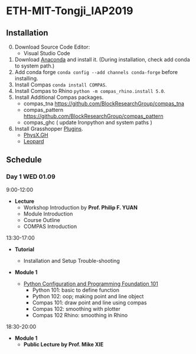 # ETH-MIT-Tongji_IAP2019


## Installation

0. Download Source Code Editor:
	- Visual Studio Code
1. Download [Anaconda](https://conda.io/docs/user-guide/install/download.html) and install it. (During installation, check add conda to system path.)
2. Add conda forge ```conda config --add channels conda-forge``` before installing. 
3. Install Compas ```conda install COMPAS```. 
4. Install Compas to Rhino ```python -m compas_rhino.install 5.0```.
5. Install Additional Compas packages. 
	- compas_tna
		https://github.com/BlockResearchGroup/compas_tna
	- compas_pattern
		https://github.com/BlockResearchGroup/compas_pattern
	- compas_ghc
	( update Ironpython and system paths )
6. Install Grasshopper [Plugins](files). 
	- [PhysX.GH](https://github.com/TheAsianCoders/PhysX.GH) 
	- [Leopard](https://www.food4rhino.com/app/leopard)


## Schedule

### Day 1 WED 01.09 

9:00-12:00 

* **Lecture**
	- Workshop Introduction by **Prof. Philip F. YUAN**
	- Module Introduction
	- Course Outline
	- COMPAS Introduction


13:30-17:00 

* **Tutorial** 
	- Installation and Setup Trouble-shooting

* **Module 1** 
	- [Python Configuration and Programming Foundation 101](src/day_1)
		- Python 101: basic to define function
		- Python 102: oop; making point and line object
		- Compas 101: draw point and line using compas 
		- Compas 102: smoothing with plotter
		- Compas 102 Rhino: smoothing in Rhino

18:30-20:00 

* **Module 1**
	- **Public Lecture by Prof. Mike XIE**

